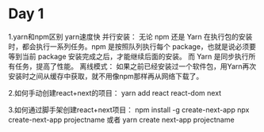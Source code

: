# Day 1
1.yarn和npm区别
yarn速度快
    并行安装：
        无论 npm 还是 Yarn 在执行包的安装时，都会执行一系列任务。npm 是按照队列执行每个 package，也就是说必须要等到当前 package 安装完成之后，才能继续后面的安装。
        而 Yarn 是同步执行所有任务，提高了性能。
    离线模式：
        如果之前已经安装过一个软件包，用Yarn再次安装时之间从缓存中获取，就不用像npm那样再从网络下载了。


2.如何手动创建react+next的项目：
yarn add react react-dom next

3.如何通过脚手架创建react+next项目：
npm install -g create-next-app
npx create-next-app projectname
或者
yarn create next-app projectname